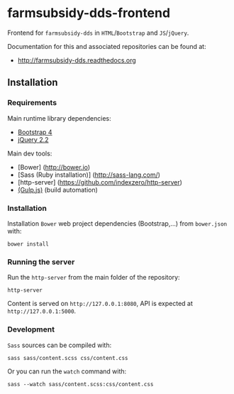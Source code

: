# farmsubsidy-dds-frontend

Frontend for ``farmsubsidy-dds`` in ``HTML``/``Bootstrap`` and ``JS``/``jQuery``.

Documentation for this and associated repositories can be found at:

* http://farmsubsidy-dds.readthedocs.org

## Installation

### Requirements

Main runtime library dependencies:

* [Bootstrap 4](http://v4-alpha.getbootstrap.com/)
* [jQuery 2.2](https://jquery.com/)

Main dev tools:

* [Bower] (http://bower.io)
* [Sass (Ruby installation)] (http://sass-lang.com/)
* [http-server] (https://github.com/indexzero/http-server)
* [(Gulp.js)](http://gulpjs.com/) (build automation)

### Installation

Installation ``Bower`` web project dependencies (Bootstrap,...)
from ``bower.json`` with:

```
bower install
```

### Running the server

Run the ``http-server`` from the main folder of the repository:

```
http-server
```

Content is served on ``http://127.0.0.1:8080``, API is expected 
at ``http://127.0.0.1:5000``.

### Development

``Sass`` sources can be compiled with:

```
sass sass/content.scss css/content.css
```
Or you can run the ``watch`` command with:

```
sass --watch sass/content.scss:css/content.css
```

